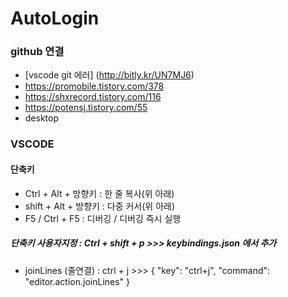# AutoLogin
### github 연결
- [vscode git 에러] (http://bitly.kr/UN7MJ6)
- https://promobile.tistory.com/378
- https://shxrecord.tistory.com/116
- https://potensj.tistory.com/55
- desktop

### VSCODE 
#### 단축키 
- Ctrl + Alt + 방향키 : 한 줄 복사(위 아래)
- shift + Alt + 방향키 : 다중 커서(위 아래) 
- F5 / Ctrl + F5 : 디버깅 / 디버깅 즉시 실행 

##### 단축키 사용자지정 : Ctrl + shift + p >>> keybindings.json 에서 추가
- joinLines (줄연결) : ctrl + j  >>> { "key": "ctrl+j",   "command": "editor.action.joinLines" }


